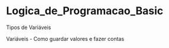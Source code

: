 # Logica_de_Programacao_Basic
 Tipos de Variáveis
 
 Variáveis - Como guardar valores e fazer contas
